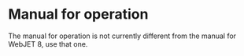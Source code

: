 # Manual for operation

The manual for operation is not currently different from the manual for WebJET 8, use that one.
